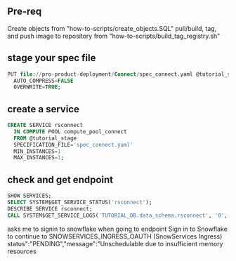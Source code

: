 ## Pre-req
Create objects from "how-to-scripts/create_objects.SQL"
pull/build, tag, and push image to repository from "how-to-scripts/build_tag_registry.sh"

## stage your spec file
```sql
PUT file://pro-product-deployment/Connect/spec_connect.yaml @tutorial_stage
  AUTO_COMPRESS=FALSE
  OVERWRITE=TRUE;
  ```

## create a service
```sql
CREATE SERVICE rsconnect
  IN COMPUTE POOL compute_pool_connect
  FROM @tutorial_stage
  SPECIFICATION_FILE='spec_connect.yaml'
  MIN_INSTANCES=1
  MAX_INSTANCES=1;
```

## check and get endpoint
```sql
SHOW SERVICES;
SELECT SYSTEM$GET_SERVICE_STATUS('rsconnect');
DESCRIBE SERVICE rsconnect;
CALL SYSTEM$GET_SERVICE_LOGS('TUTORIAL_DB.data_schema.rsconnect', '0', 'rstudio-connect', 1000);
```

asks me to signin to snowflake when going to endpoint
Sign in to Snowflake to continue to SNOWSERVICES_INGRESS_OAUTH (SnowServices Ingress)
status":"PENDING","message":"Unschedulable due to insufficient memory resources